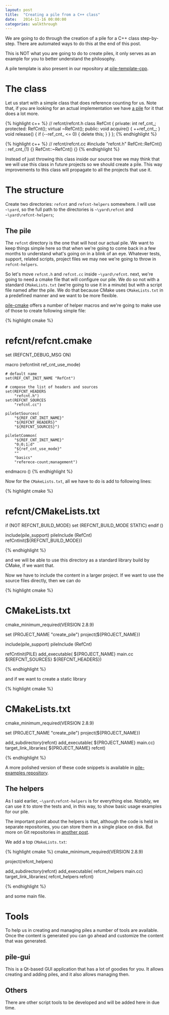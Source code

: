 ```yaml
---
layout: post
title:  "Creating a pile from a C++ class"
date:   2014-11-16 00:00:00
categories: walkthrough
---
```


We are going to do through the creation of
a pile for a C++ class step-by-step. There
are automated ways to do this at the end of 
this post.

This is NOT what you are going to do to
create piles, it only serves as an example for
you to better understand the philosophy.

A pile template is also present in our
repository at [pile-template-cpp](https://github.com/pile-contributors/pile-template-cpp).

The class
=========

Let us start with a simple class that does 
reference counting for us. Note that, if you
are looking for an actual implementation we have
[a pile](/404.html) for it that does a lot more.

{% highlight c++ %}
// refcnt/refcnt.h
class RefCnt {
private:
    int ref_cnt_;
protected:
    RefCnt();
    virtual ~RefCnt();
public:
    void acquire() {
        ++ref_cnt_;
    }
    void release() {
        if (--ref_cnt_ <= 0) {
            delete this;
        }
    }
};
{% endhighlight %}

{% highlight c++ %}
// refcnt/refcnt.cc
#include "refcnt.h"
RefCnt::RefCnt() :
    ref_cnt_(1)
{}
RefCnt::~RefCnt()
{}
{% endhighlight %}

Instead of just throwing this class inside our source tree
we may think that we will use this class in future projects
so we should create a pile. This way improvements to this 
class will propagate to all the projects that use it.

The structure
=============

Create two directories: `refcnt` and `refcnt-helpers`
somewhere. I will use `~\yard`, so the full path
to the directories is `~\yard\refcnt` and `~\yard\refcnt-helpers`;

The pile
--------

The `refcnt` directory is the one that will host our actual
pile. We want to keep things simple here so that when we're
going to come back in a few months to understand
what's going on in a blink of an eye. Whatever tests, support,
related scripts, project files we may nee we're going to throw
in `refcnt-helpers`.

So let's move `refcnt.h` and `refcnt.cc` inside
`~\yard\refcnt`. next, we're going to need a cmake file
that will configure our pile. We do so not with a standard
`CMakeLists.txt` (we're going to use it in a minute) but 
with a script file named after the pile. We do that
because CMake uses `CMakeLists.txt` in a predefined manner
and we want to be more flexible.

[pile-cmake](https://github.com/pile-contributors/pile-cmake)
offers a number of helper macros and we're going to make use of
those to create following simple file:

{% highlight cmake %}
# refcnt/refcnt.cmake

set (REFCNT_DEBUG_MSG ON)

macro    (refcntInit
          ref_cnt_use_mode)

    # default name
    set(REF_CNT_INIT_NAME "RefCnt")

    # compose the list of headers and sources
    set(REFCNT_HEADERS
        "refcnt.h")
    set(REFCNT_SOURCES
        "refcnt.cc")

    pileSetSources(
        "${REF_CNT_INIT_NAME}"
        "${REFCNT_HEADERS}"
        "${REFCNT_SOURCES}")

    pileSetCommon(
        "${REF_CNT_INIT_NAME}"
        "0;0;1;d"
        "${ref_cnt_use_mode}"
        ""
        "basics"
        "referece-count;management")

endmacro ()
{% endhighlight %}

Now for the `CMakeLists.txt`, all we have to do
is add to following lines:

{% highlight cmake %}
# refcnt/CMakeLists.txt

if (NOT REFCNT_BUILD_MODE)
    set (REFCNT_BUILD_MODE STATIC)
endif ()

include(pile_support)
pileInclude (RefCnt)
refCntInit(${REFCNT_BUILD_MODE})

{% endhighlight %}

and we will be able to use this directory as a standard
library build by CMake, if we want that. 

Now we have to include the content in a larger project.
If we want to use the source files directly, then we can do

{% highlight cmake %}
# CMakeLists.txt
cmake_minimum_required(VERSION 2.8.9)

set (PROJECT_NAME "create_pile")
project(${PROJECT_NAME})

include(pile_support)
pileInclude (RefCnt)

refCntInit(PILE)
add_executable(
    ${PROJECT_NAME}
    main.cc
    ${REFCNT_SOURCES}
    ${REFCNT_HEADERS})

{% endhighlight %}

and if we want to create a static library

{% highlight cmake %}
# CMakeLists.txt
cmake_minimum_required(VERSION 2.8.9)

set (PROJECT_NAME "create_pile")
project(${PROJECT_NAME})

add_subdirectory(refcnt)
add_executable(
    ${PROJECT_NAME}
    main.cc)
target_link_libraries(
    ${PROJECT_NAME}
    refcnt)

{% endhighlight %}

A more polished version of these code snippets
is available in
[pile-examples repository](https://github.com/pile-contributors/pile-examples/tree/master/create_pile).



The helpers
-----------

As I said earlier, `~\yard\refcnt-helpers` is for 
everything else. Notably, we can use it to store the 
tests and, in this way, to show basic usage examples 
for our pile.

The important point about the helpers is that,
although the code is held in
separate repositories, you can store them
in a single place on disk. But more on
Git repositories in [another post](#todo).

We add a top `CMakeLists.txt`:

{% highlight cmake %}
cmake_minimum_required(VERSION 2.8.9)

project(refcnt_helpers)

add_subdirectory(refcnt)
add_executable(
    refcnt_helpers
    main.cc)
target_link_libraries(
    refcnt_helpers
    refcnt)

{% endhighlight %}

and some main file.

Tools
=====

To help us in creating and managing piles a number of
tools are available. Once the content is generated you
can go ahead and customize the content that was generated.

pile-gui
--------

This is a Qt-based GUI application that has
a lot of goodies for you. It allows creating
and adding piles, and it also allows managing
then.

Others
------

There are other script tools to be developed
and will be added here in due time.
